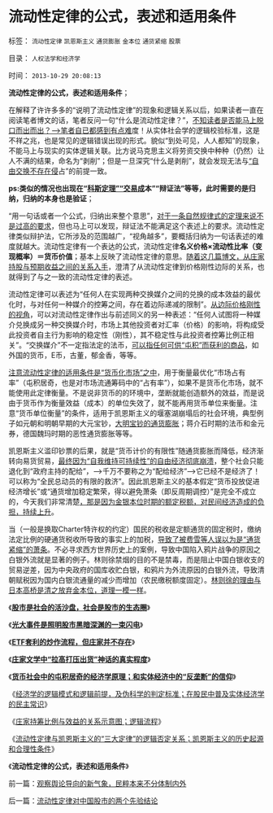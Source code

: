 # 流动性定律的公式，表述和适用条件

标签： `流动性定律` `凯恩斯主义` `通货膨胀` `金本位` `通货紧缩` `股票` 

目录： `人权法学和经济学`

时间： `2013-10-29 20:08:13`

**流动性定律的公式，表述和适用条件**；

在解释了许许多多的“说明了流动性定律”的现象和逻辑关系以后，如果读者一直在阅读笔者博文的话，笔者反问一句“什么是流动性定律？”，[不知读者是否能马上脱口而出而出？——>笔者自已都感到有点难](../../../2009/4/3/流动性定律，风险利润和不确定性.md)度！从实体社会学的逻辑校验标准，这是不祥之兆，也是常见的逻辑错误出现的形式。貌似“到处可见，人人都知”的现象，不能马上与现实的实体逻辑关联。比方说马克思主义将劳资交换中种种（仍然）让人不满的结果，命名为“剥削”；但是一旦深究“什么是剥削”，就会发现无法与[“自由交换不存在侵](../../../2009/2/5/市场经济的自由交换原则不容争辩.md)占”的前提一致。

**ps:类似的情况也出现在“[科斯定理”“交易成](../../../2011/11/5/科斯诺奖（交易成本－企业边界）理论是错误的.md)本”“辩证法”等等，此时需要的是归纳，归纳的本身也是验证**；

“用一句话或者一个公式，归纳出来整个意思”，[对于一条自然规律式的定理来说不是过高的要求](../../../2013/9/28/社会学的客观规律“谷物法定理”和社会主义宪法的逻辑缺陷.md)，但也马上可以发现，辩证法不能满足这个表述上的要求。流动性定律类似辩护法，它所涉及的范围越广，“视角越多”，要概括归纳为一句话表述的难度就越大。流动性定律有一个表达的公式，流动性定律**名义价格×流动性比率（变现概率）＝货币价值**；基本上反映了流动性定律的意思。[随着这几篇博文，从庄家持股与预期收益之间的关系入手](../../../2013/10/23/炒股也能求道，屯积居奇的经济学原理.md)，澄清了从流动性定律到价格刚性边际的关系，也就得到了与之一致的流动性定律的表述。

流动性定律可以表述为“任何人在实现两种交换媒介之间的兑换的成本效益的最优化时，与对任何一种媒介的控筹之间，存在着边际递减的限制”。[从边际价格刚性的视角](../../../2012/11/18/资本主义的财富是“庞氏陷阱”吗？.md)，可以对流动性定律作出与前述同义的另一种表述：“任何人试图将一种媒介兑换成另一种交换媒介时，市场上其他投资者对汇率（价格）的影响，将构成受此投资者自主行为影响的稳定性（刚性），其不稳定性与此投资者控筹比例正相关”。“交换媒介”不一定指法定的法币，[可以指任何可供“屯积”而获利的商品](../../../2012/1/10/民间理财资本流动（储蓄资金股市投资实体经济投资）.md)，如外国的货币，E币，古董，郁金香，等等。

[注意流动性定律的适用条件是“货币化市场”之中](../../../2010/12/21/交换创造价值：流动性定律.md)，用于衡量最优化“市场占有率”（屯积居奇，也是对市场流通筹码中的“占有率”），如果不是货币化市场，就不能使用此定律衡量。不是说非货币的的环境中，垄断就能创造额外的效益，而是说由于货币作为衡量效益（成本）的单位失效了，就不能再用货币单位来衡量。注意“货币单位衡量”的条件，适用于凯恩斯主义的堰塞湖崩塌后的社会环境，典型例子如元朝和明朝早期的大元宝钞，[大明宝钞的通货膨胀](../../../2013/4/23/国企不能封装成本，大明宝钞的凯恩斯主义和流动性过剩.md)；蒋介石时期的法币和金元券，德国魏玛时期的恶性通货膨胀等等。

凯恩斯主义滥印钞票的后果，就是“货币计价的有限性”随通货膨胀而降低，经济渐转向易货贸易，[最终因为“自我维持可持续性”的自由经济彻底崩溃](../../../2013/9/14/土地财政的高房价中的坏帐链条的堰塞湖.md)，整个社会只能退化到“政府主持的配给”，——>千万不要称之为“配给经济”——>它已经不是经济了！可以称为“全民总动员的有限的救济”。因此凯恩斯主义的基本假定“货币投放促进经济增长”或“通货增加稳定繁荣，得以避免萧条（即反周期调控）”是完全不成立的，今天我们非常清楚[，那是因为金银本位时期的额定税额，对民间经济造成的负担，持续上升](../../../2011/12/25/1880s金本位导致（物价下跌＝物价上涨）的长期萧条.md)。

当（一般是换取Charter特许权的约定）国民的税收是定额通货的固定税时，缴纳法定比例的硬通货税收所导致的事实上的加税，[导致了被费雪等人误以为是“通货紧缩”的萧条](../../../2011/6/5/费雪“经济学”和基督教低利率道德情结.md)。不必寻求西方世界历史上的案例，导致中国陷入鸦片战争的原因之白银外流就是显著的例子。林则徐禁烟的目的不是禁毒，而是阻止中国白银收支的贸易逆差，因为中央政府的国库收贮白银，和鸦片为外流原因的白银外流，导致清朝赋税因为国内白银流通量的减少而增加（农民缴税额度固定）。[林则徐的理由与日本高桥是清之放弃金本位，道理一模一样](../../../2012/4/9/日本模式是看上去成功的失败.md)。

《[**股市是社会的活沙盘，社会是股市的生态圈**](../../../2013/8/2/股市是社会的活沙盘，社会是股市的生态圈.md)》

《[**光大事件是照明股市黑暗深渊的一束闪电**](../../../2013/8/19/光大事件，是照明股市黑暗深渊真相的一束闪电，一束脉冲.md)》

《[**ETF套利的炒作流程，但庄家并不存在**](../../../2013/8/23/ETF套利的炒作流程，但庄家并不存在.md)》

《[**庄家文学中“拉高打压出货”神话的真实程度**](../../../2013/10/22/庄家文学中“拉高打压出货”神话的真实程度.md)》

《[**货币社会中的屯积居奇的经济学原理；和实体经济中的“反垄断”的信仰**](../../../2013/10/23/炒股也能求道，屯积居奇的经济学原理.md)》

《[经济学的逻辑模式和逻辑前提，及伪科学的判定标准；在股民中普及实体经济学的民主常识](../../../2013/10/24/股市中先验的经济学结论，理解经济学的逻辑模式.md)》

《[庄家持筹比例与效益的关系示意图；逻辑流程](../../../2013/10/27/庄家持筹比例与效益的关系示意图，逻辑推导的流程.md)》

《[流动性定律与凯恩斯主义的“三大定律”的逻辑否定关系；凯恩斯主义的历史起源和合理性条件](../../../2013/10/28/流动性定律与凯恩斯主义的“三大定律”的逻辑互相否定的关系.md)》

《**流动性定律的公式，表述和适用条件**》



前一篇：[观察舆论导向的新气象，民粹本来不分体制内外](../../../2013/10/29/观察舆论导向的新气象，民粹本来不分体制内外.md)

后一篇：[流动性定律对中国股市的两个先验结论](../../../2013/10/29/流动性定律对中国股市的两个先验结论.md)